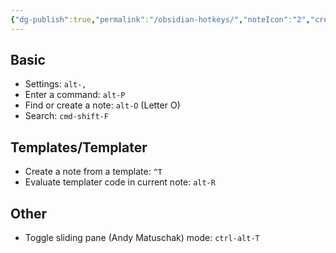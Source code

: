 ```yaml
---
{"dg-publish":true,"permalink":"/obsidian-hotkeys/","noteIcon":"2","created":"","updated":""}
---
```


## Basic

- Settings: `alt-,`
- Enter a command: `alt-P`
- Find or create a note: `alt-O` (Letter O)
- Search: `cmd-shift-F`

## Templates/Templater
- Create a note from a template: `^T`
- Evaluate templater code in current note: `alt-R`

## Other
- Toggle sliding pane (Andy Matuschak) mode: `ctrl-alt-T`